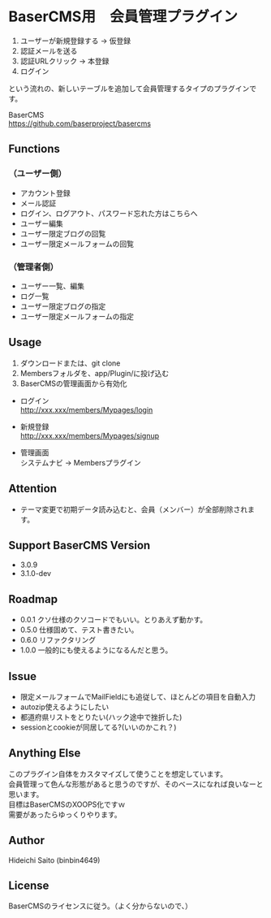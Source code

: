 
# BaserCMS用　会員管理プラグイン

  1. ユーザーが新規登録する -> 仮登録  
  2. 認証メールを送る  
  3. 認証URLクリック -> 本登録  
  4. ログイン  
  
という流れの、新しいテーブルを追加して会員管理するタイプのプラグインです。  

BaserCMS  
https://github.com/baserproject/basercms


## Functions

### （ユーザー側）
  - アカウント登録
  - メール認証
  - ログイン、ログアウト、パスワード忘れた方はこちらへ
  - ユーザー編集
  - ユーザー限定ブログの回覧
  - ユーザー限定メールフォームの回覧

### （管理者側）
  - ユーザー一覧、編集
  - ログ一覧
  - ユーザー限定ブログの指定
  - ユーザー限定メールフォームの指定

## Usage

  1. ダウンロードまたは、git clone
  2. Membersフォルダを、app/Plugin/に投げ込む
  3. BaserCMSの管理画面から有効化

  - ログイン  
  http://xxx.xxx/members/Mypages/login

  - 新規登録  
  http://xxx.xxx/members/Mypages/signup

  - 管理画面  
  システムナビ -> Membersプラグイン
  
## Attention

  - テーマ変更で初期データ読み込むと、会員（メンバー）が全部削除されます。


## Support BaserCMS Version

  - 3.0.9
  - 3.1.0-dev


## Roadmap

  - 0.0.1 クソ仕様のクソコードでもいい。とりあえず動かす。
  - 0.5.0 仕様固めて、テスト書きたい。
  - 0.6.0 リファクタリング
  - 1.0.0 一般的にも使えるようになるんだと思う。

## Issue

  - 限定メールフォームでMailFieldにも追従して、ほとんどの項目を自動入力
  - autozip使えるようにしたい
  - 都道府県リストをとりたい(ハック途中で挫折した)
  - sessionとcookieが同居してる?(いいのかこれ？)


## Anything Else

このプラグイン自体をカスタマイズして使うことを想定しています。  
会員管理って色んな形態があると思うのですが、そのベースになれば良いなーと思います。  
目標はBaserCMSのXOOPS化ですｗ  
需要があったらゆっくりやります。  

## Author

Hideichi Saito (binbin4649)

## License

BaserCMSのライセンスに従う。（よく分からないので、）